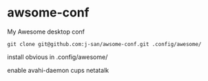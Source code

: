 # awsome-conf
My Awesome desktop conf

    git clone git@github.com:j-san/awsome-conf.git .config/awesome/

install obvious in .config/awesome/

enable avahi-daemon cups netatalk

